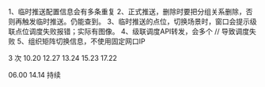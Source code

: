 1、临时推送配置信息会有多条重复
2、正式推送，删除时要把分组关系删除，否则再触发临时推送。仍能查到。
3、临时推送的点位，切换场景时，窗口会提示级联点位调度失败报错；实际有图像。
4、级联调度API转发，会多个 //  导致调度失败
5、组织矩阵切换信息，不使用固定网口IP



3 次
10.20 
12.27
13.24
15.23
17.22


06.00
14.14 持续